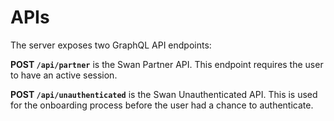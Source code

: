 # APIs

The server exposes two GraphQL API endpoints:

**POST `/api/partner`** is the Swan Partner API.
This endpoint requires the user to have an active session.

**POST `/api/unauthenticated`** is the Swan Unauthenticated API.
This is used for the onboarding process before the user had a chance to authenticate.